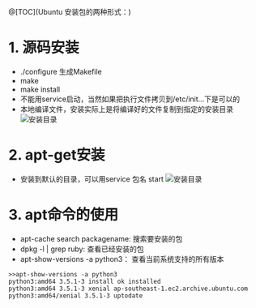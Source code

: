 @[TOC](Ubuntu 安装包的两种形式：)
# 1. 源码安装
 - ./configure 生成Makefile
 - make
 - make install
 - 不能用service启动，当然如果把执行文件拷贝到/etc/init...下是可以的
 - 本地编译文件，安装实际上是将编译好的文件复制到指定的安装目录
![安装目录](https://img-blog.csdnimg.cn/20190820170420699.png)
# 2. apt-get安装

 - 安装到默认的目录，可以用service 包名 start
![安装目录](https://img-blog.csdnimg.cn/20190820170254153.png?x-oss-process=image/watermark,type_ZmFuZ3poZW5naGVpdGk,shadow_10,text_aHR0cHM6Ly9ibG9nLmNzZG4ubmV0L3UwMTAwODAyMzU=,size_16,color_FFFFFF,t_70)
# 3. apt命令的使用
 - apt-cache search packagename: 搜索要安装的包
 - dpkg -l | grep ruby: 查看已经安装的包
 - apt-show-versions -a python3： 查看当前系统支持的所有版本
```
>>apt-show-versions -a python3
python3:amd64 3.5.1-3 install ok installed
python3:amd64 3.5.1-3 xenial ap-southeast-1.ec2.archive.ubuntu.com
python3:amd64/xenial 3.5.1-3 uptodate
```





